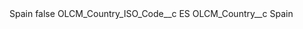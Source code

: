 <?xml version="1.0" encoding="UTF-8"?>
<CustomMetadata xmlns="http://soap.sforce.com/2006/04/metadata" xmlns:xsi="http://www.w3.org/2001/XMLSchema-instance" xmlns:xsd="http://www.w3.org/2001/XMLSchema">
    <label>Spain</label>
    <protected>false</protected>
    <values>
        <field>OLCM_Country_ISO_Code__c</field>
        <value xsi:type="xsd:string">ES</value>
    </values>
    <values>
        <field>OLCM_Country__c</field>
        <value xsi:type="xsd:string">Spain</value>
    </values>
</CustomMetadata>
